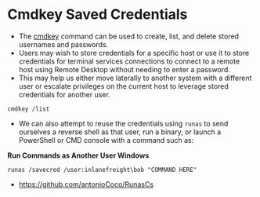 # Cmdkey Saved Credentials

* The [cmdkey](https://docs.microsoft.com/en-us/windows-server/administration/windows-commands/cmdkey) command can be used to create, list, and delete stored usernames and passwords.
* Users may wish to store credentials for a specific host or use it to store credentials for terminal services connections to connect to a remote host using Remote Desktop without needing to enter a password.
* This may help us either move laterally to another system with a different user or escalate privileges on the current host to leverage stored credentials for another user.

```cmd-session
cmdkey /list
```

* We can also attempt to reuse the credentials using `runas` to send ourselves a reverse shell as that user, run a binary, or launch a PowerShell or CMD console with a command such as:

**Run Commands as Another User Windows**

```powershell-session
runas /savecred /user:inlanefreight\bob "COMMAND HERE"
```

* https://github.com/antonioCoco/RunasCs
